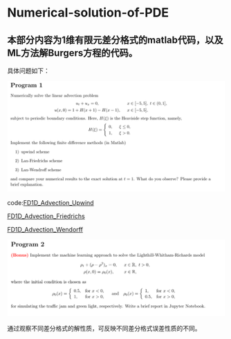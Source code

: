 # Numerical-solution-of-PDE
## 本部分内容为1维有限元差分格式的matlab代码，以及ML方法解Burgers方程的代码。

 具体问题如下：
 
 ![image](https://github.com/SunYule66/Numerical-solution-of-PDE/blob/1D-FD/%E5%B1%8F%E5%B9%95%E6%88%AA%E5%9B%BE%202025-06-21%20232724.png)

 code:[FD1D_Advection_Upwind](https://github.com/SunYule66/Numerical-solution-of-PDE/blob/1D-FD/FD1D_Advection_Upwind_SquareWave.m)
 
 [FD1D_Advection_Friedrichs](https://github.com/SunYule66/Numerical-solution-of-PDE/blob/1D-FD/FD1D_Advection_Friedrichs_SquareWave.m)
 
 [FD1D_Advection_Wendorff](https://github.com/SunYule66/Numerical-solution-of-PDE/blob/1D-FD/FD1D_Advection_Wendorff_SquareWave.m)
 
 ![image](https://github.com/SunYule66/Numerical-solution-of-PDE/blob/1D-FD/%E5%B1%8F%E5%B9%95%E6%88%AA%E5%9B%BE%202025-06-21%20233410.png)
 
 通过观察不同差分格式的解性质，可反映不同差分格式误差性质的不同。
